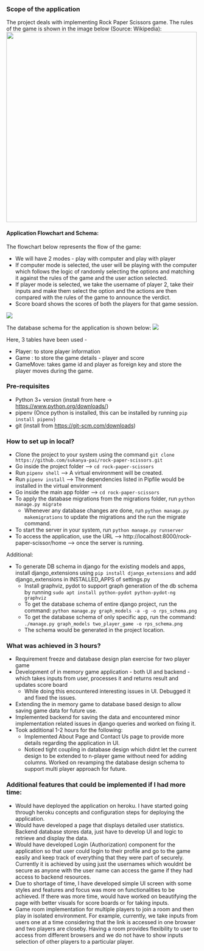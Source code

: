 ### Scope of the application
The project deals with implementing Rock Paper Scissors game. The rules of the game is shown in the image below (Source: Wikipedia):
<img width="500" height="500" src="https://upload.wikimedia.org/wikipedia/commons/thumb/6/67/Rock-paper-scissors.svg/1200px-Rock-paper-scissors.svg.png">

#### Application Flowchart and Schema:
The flowchart below represents the flow of the game:
- We will have 2 modes - play with computer and play with player
- If computer mode is selected, the user will be playing with the computer which follows the logic of randomly selecting the options and matching it against the rules of the game and the user action selected.
- If player mode is selected, we take the username of player 2, take their inputs and make them select the option and the actions are then compared with the rules of the game to announce the verdict.
- Score board shows the scores of both the players for that game session. 

![](./RockPaperScissors-Basic.png)

The database schema for the application is shown below:
![](./rps_schema.png)

Here, 3 tables have been used - 
- Player: to store player information
- Game : to store the game details - player and score
- GameMove: takes game id and player as foreign key and store the player moves during the game.

### Pre-requisites
- Python 3+ version (install from here -> https://www.python.org/downloads/)
- pipenv (Once python is installed, this can be installed by running `pip install pipenv`)
- git (install from https://git-scm.com/downloads)

### How to set up in local?
- Clone the project to your system using the command `git clone https://github.com/sukanya-pai/rock-paper-scissors.git`
- Go inside the project folder --> `cd rock-paper-scissors`
- Run `pipenv shell` --> A virtual environment will be created.
- Run `pipenv install` -->  The dependencies listed in Pipfile would be installed in the virtual environment
- Go inside the main app folder --> `cd rock-paper-scissors`
- To apply the database migrations from the migrations folder, run `python manage.py migrate`
    - Whenever any database changes are done, run `python manage.py makemigrations` to update the migrations and the run the migrate command.
- To start the server in your system, run `python manage.py runserver` 
- To access the application, use the URL --> http://localhost:8000/rock-paper-scissor/home --> once the server is running.

Additional:
- To generate DB schema in django for the existing models and apps, install django_extensions using `pip install django_extensions` and add django_extensions in INSTALLED_APPS of settings.py
    - Install graphviz, pydot to support graph generation of the db schema by running `sudo apt install python-pydot python-pydot-ng graphviz`
    - To get the database schema of entire django project, run the command: `python manage.py graph_models -a -g -o rps_schema.png`
    - To get the database schema of only specific app, run the command: `./manage.py graph_models two_player_game -o rps_schema.png` 
    - The schema would be generated in the project location. 

### What was achieved in 3 hours?
- Requirement freeze and database design plan exercise for two player game
- Development of in memory game application - both UI and backend - which takes inputs from user, processes it and returns result and updates score board
    - While doing this encountered interesting issues in UI. Debugged it and fixed the issues.
- Extending the in memory game to database based design to allow saving game data for future use.
- Implemented backend for saving the data and encountered minor implementation related issues in django queries and worked on fixing it.
- Took additional 1-2 hours for the following:
    - Implemented About Page and Contact Us page to provide more details regarding the application in UI.
    - Noticed tight coupling in database design which didnt let the current design to be extended to n-player game without need for adding columns. Worked on revamping the database design schema to support multi player approach for future. 

### Additional features that could be implemented if I had more time:
- Would have deployed the application on heroku. I have started going through heroku concepts and configuration steps for deploying the application. 
- Would have developed a page that displays detailed user statistics. Backend database stores data, just have to develop UI and logic to retrieve and display the data.
- Would have developed Login (Authorization) component for the application so that user could login to their profile and go to the game easily and keep track of everything that they were part of securely. Currently it is achieved by using just the usernames which wouldnt be secure as anyone with the user name can access the game if they had access to backend resources.
- Due to shortage of time, I have developed simple UI screen with some styles and features and focus was more on functionalities to be achieved. If there was more time, would have worked on beautifying the page with better visuals for score boards or for taking inputs. 
- Game room implementation for multiple players to join a room and then play in isolated environment. For example, currently, we take inputs from users one at a time considering that the link is accessed in one browser and two players are closeby. Having a room provides flexibility to user to access from different browsers and we do not have to show inputs selection of other players to a particular player. 